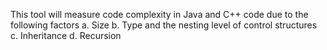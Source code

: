 This tool will measure code complexity in Java and C++ code due to the following factors
a. Size
b. Type and the nesting level of control structures
c. Inheritance
d. Recursion
